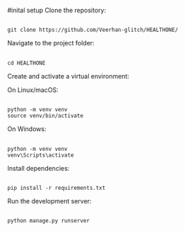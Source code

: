 #inital setup
Clone the repository:

##
    git clone https://github.com/Veerhan-glitch/HEALTHONE/
    
Navigate to the project folder:

##
    cd HEALTHONE
    
Create and activate a virtual environment:

On Linux/macOS:

##
    python -m venv venv
    source venv/bin/activate

On Windows:
##
    python -m venv venv
    venv\Scripts\activate
    
Install dependencies:

##
    pip install -r requirements.txt
    
Run the development server:

##
    python manage.py runserver

